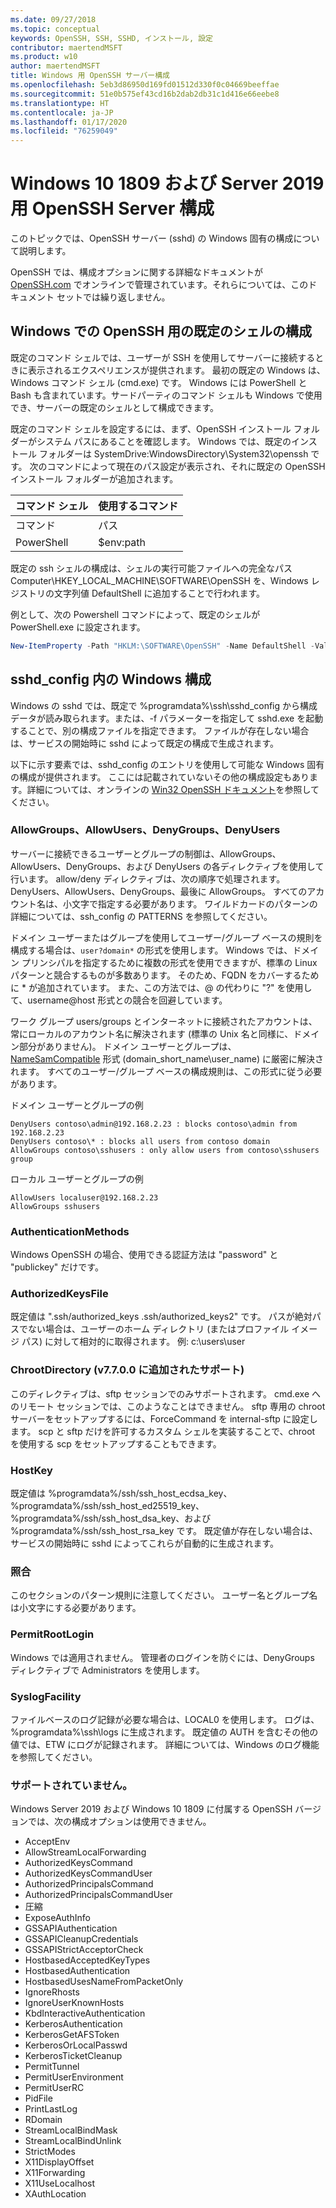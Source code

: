 ```yaml
---
ms.date: 09/27/2018
ms.topic: conceptual
keywords: OpenSSH, SSH, SSHD, インストール, 設定
contributor: maertendMSFT
ms.product: w10
author: maertendMSFT
title: Windows 用 OpenSSH サーバー構成
ms.openlocfilehash: 5eb3d86950d169fd01512d330f0c04669beeffae
ms.sourcegitcommit: 51e0b575ef43cd16b2dab2db31c1d416e66eebe8
ms.translationtype: HT
ms.contentlocale: ja-JP
ms.lasthandoff: 01/17/2020
ms.locfileid: "76259049"
---
```

# <a name="openssh-server-configuration-for-windows-10-1809-and-server-2019"></a>Windows 10 1809 および Server 2019 用 OpenSSH Server 構成

このトピックでは、OpenSSH サーバー (sshd) の Windows 固有の構成について説明します。 

OpenSSH では、構成オプションに関する詳細なドキュメントが [OpenSSH.com](https://www.openssh.com/manual.html) でオンラインで管理されています。それらについては、このドキュメント セットでは繰り返しません。 

## <a name="configuring-the-default-shell-for-openssh-in-windows"></a>Windows での OpenSSH 用の既定のシェルの構成

既定のコマンド シェルでは、ユーザーが SSH を使用してサーバーに接続するときに表示されるエクスペリエンスが提供されます。 最初の既定の Windows は、Windows コマンド シェル (cmd.exe) です。 Windows には PowerShell と Bash も含まれています。サードパーティのコマンド シェルも Windows で使用でき、サーバーの既定のシェルとして構成できます。

既定のコマンド シェルを設定するには、まず、OpenSSH インストール フォルダーがシステム パスにあることを確認します。 Windows では、既定のインストール フォルダーは SystemDrive:WindowsDirectory\System32\openssh です。 次のコマンドによって現在のパス設定が表示され、それに既定の OpenSSH インストール フォルダーが追加されます。 

コマンド シェル | 使用するコマンド
------------- | -------------- 
コマンド | パス
PowerShell | $env:path

既定の ssh シェルの構成は、シェルの実行可能ファイルへの完全なパス Computer\HKEY_LOCAL_MACHINE\SOFTWARE\OpenSSH を、Windows レジストリの文字列値 DefaultShell に追加することで行われます。 

例として、次の Powershell コマンドによって、既定のシェルが PowerShell.exe に設定されます。

```powershell
New-ItemProperty -Path "HKLM:\SOFTWARE\OpenSSH" -Name DefaultShell -Value "C:\Windows\System32\WindowsPowerShell\v1.0\powershell.exe" -PropertyType String -Force
```

## <a name="windows-configurations-in-sshd_config"></a>sshd_config 内の Windows 構成 

Windows の sshd では、既定で %programdata%\ssh\sshd_config から構成データが読み取られます。または、-f パラメーターを指定して sshd.exe を起動することで、別の構成ファイルを指定できます。
ファイルが存在しない場合は、サービスの開始時に sshd によって既定の構成で生成されます。

以下に示す要素では、sshd_config のエントリを使用して可能な Windows 固有の構成が提供されます。 ここには記載されていないその他の構成設定もあります。詳細については、オンラインの [Win32 OpenSSH ドキュメント](https://github.com/powershell/win32-openssh/wiki)を参照してください。 


### <a name="allowgroups-allowusers-denygroups-denyusers"></a>AllowGroups、AllowUsers、DenyGroups、DenyUsers 

サーバーに接続できるユーザーとグループの制御は、AllowGroups、AllowUsers、DenyGroups、および DenyUsers の各ディレクティブを使用して行います。 allow/deny ディレクティブは、次の順序で処理されます。DenyUsers、AllowUsers、DenyGroups、最後に AllowGroups。 すべてのアカウント名は、小文字で指定する必要があります。 ワイルドカードのパターンの詳細については、ssh_config の PATTERNS を参照してください。

ドメイン ユーザーまたはグループを使用してユーザー/グループ ベースの規則を構成する場合は、``` user?domain* ``` の形式を使用します。
Windows では、ドメイン プリンシパルを指定するために複数の形式を使用できますが、標準の Linux パターンと競合するものが多数あります。 そのため、FQDN をカバーするために * が追加されています。 また、この方法では、@ の代わりに "?" を使用して、username@host 形式との競合を回避しています。 

ワーク グループ users/groups とインターネットに接続されたアカウントは、常にローカルのアカウント名に解決されます (標準の Unix 名と同様に、ドメイン部分がありません)。 ドメイン ユーザーとグループは、[NameSamCompatible](https://docs.microsoft.com/windows/desktop/api/secext/ne-secext-extended_name_format) 形式 (domain_short_name\user_name) に厳密に解決されます。 すべてのユーザー/グループ ベースの構成規則は、この形式に従う必要があります。

ドメイン ユーザーとグループの例 

```
DenyUsers contoso\admin@192.168.2.23 : blocks contoso\admin from 192.168.2.23
DenyUsers contoso\* : blocks all users from contoso domain
AllowGroups contoso\sshusers : only allow users from contoso\sshusers group
```

ローカル ユーザーとグループの例 

```
AllowUsers localuser@192.168.2.23
AllowGroups sshusers
```

### <a name="authenticationmethods"></a>AuthenticationMethods 

Windows OpenSSH の場合、使用できる認証方法は "password" と "publickey" だけです。

### <a name="authorizedkeysfile"></a>AuthorizedKeysFile 

既定値は ".ssh/authorized_keys .ssh/authorized_keys2" です。 パスが絶対パスでない場合は、ユーザーのホーム ディレクトリ (またはプロファイル イメージ パス) に対して相対的に取得されます。 例: c:\users\user

### <a name="chrootdirectory-support-added-in-v7700"></a>ChrootDirectory (v7.7.0.0 に追加されたサポート)

このディレクティブは、sftp セッションでのみサポートされます。 cmd.exe へのリモート セッションでは、このようなことはできません。 sftp 専用の chroot サーバーをセットアップするには、ForceCommand を internal-sftp に設定します。 scp と sftp だけを許可するカスタム シェルを実装することで、chroot を使用する scp をセットアップすることもできます。

### <a name="hostkey"></a>HostKey

既定値は %programdata%/ssh/ssh_host_ecdsa_key、%programdata%/ssh/ssh_host_ed25519_key、%programdata%/ssh/ssh_host_dsa_key、および %programdata%/ssh/ssh_host_rsa_key です。 既定値が存在しない場合は、サービスの開始時に sshd によってこれらが自動的に生成されます。

### <a name="match"></a>照合

このセクションのパターン規則に注意してください。 ユーザー名とグループ名は小文字にする必要があります。

### <a name="permitrootlogin"></a>PermitRootLogin

Windows では適用されません。 管理者のログインを防ぐには、DenyGroups ディレクティブで Administrators を使用します。

### <a name="syslogfacility"></a>SyslogFacility

ファイルベースのログ記録が必要な場合は、LOCAL0 を使用します。 ログは、%programdata%\ssh\logs に生成されます。
既定値の AUTH を含むその他の値では、ETW にログが記録されます。 詳細については、Windows のログ機能を参照してください。

### <a name="not-supported"></a>サポートされていません。 

Windows Server 2019 および Windows 10 1809 に付属する OpenSSH バージョンでは、次の構成オプションは使用できません。

* AcceptEnv
* AllowStreamLocalForwarding
* AuthorizedKeysCommand
* AuthorizedKeysCommandUser
* AuthorizedPrincipalsCommand
* AuthorizedPrincipalsCommandUser
* 圧縮
* ExposeAuthInfo
* GSSAPIAuthentication
* GSSAPICleanupCredentials
* GSSAPIStrictAcceptorCheck
* HostbasedAcceptedKeyTypes
* HostbasedAuthentication
* HostbasedUsesNameFromPacketOnly
* IgnoreRhosts
* IgnoreUserKnownHosts
* KbdInteractiveAuthentication
* KerberosAuthentication
* KerberosGetAFSToken
* KerberosOrLocalPasswd
* KerberosTicketCleanup
* PermitTunnel
* PermitUserEnvironment
* PermitUserRC
* PidFile
* PrintLastLog
* RDomain
* StreamLocalBindMask
* StreamLocalBindUnlink
* StrictModes
* X11DisplayOffset
* X11Forwarding
* X11UseLocalhost
* XAuthLocation

